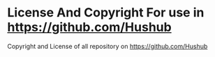 # License And Copyright For use in https://github.com/Hushub
Copyright and License of all repository on https://github.com/Hushub
